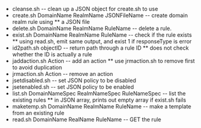 * cleanse.sh -- clean up a JSON object for create.sh to use
* create.sh DomainName RealmName JSONFileName -- create domain realm rule using
** a JSON file
* delete.sh DomainName RealmName RuleName -- delete a rule.
* exist.sh DomainName RealmName RuleName -- check if the rule exists
** using read.sh, emit same output, and exist 1 if responseType is error
* id2path.sh objectID -- return path through a rule ID
** does not check whether the ID is actually a rule
* jaddaction.sh Action -- add an action
** use jrmaction.sh to remove first to avoid duplication
* jrmaction.sh Action -- remove an action
* jsetdisabled.sh -- set JSON policy to be disabled
* jsetenabled.sh -- set JSON policy to be enabled
* list.sh DomainNameSpec RealmNameSpec RuleNameSpec -- list the existing rules
** in JSON array, prints out empty array if exist.sh fails
* maketemp.sh DomainName RealmName RuleName -- make a template from an existing rule
* read.sh DomainName RealName RuleName -- GET the rule
